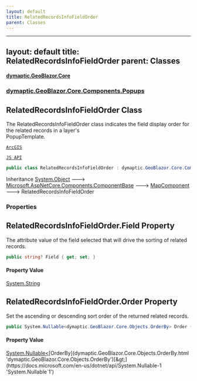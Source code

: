 ```yaml
---
layout: default
title: RelatedRecordsInfoFieldOrder
parent: Classes
---
```

---
layout: default
title: RelatedRecordsInfoFieldOrder
parent: Classes
---
#### [dymaptic.GeoBlazor.Core](index.html 'index')
### [dymaptic.GeoBlazor.Core.Components.Popups](index.html#dymaptic.GeoBlazor.Core.Components.Popups 'dymaptic.GeoBlazor.Core.Components.Popups')

## RelatedRecordsInfoFieldOrder Class

The RelatedRecordsInfoFieldOrder class indicates the field display order for the related records in a layer's  
PopupTemplate.  
<a target="_blank" href="https://developers.arcgis.com/javascript/latest/api-reference/esri-popup-support-RelatedRecordsInfoFieldOrder.html">  
    ArcGIS  
    JS API  
</a>

```csharp
public class RelatedRecordsInfoFieldOrder : dymaptic.GeoBlazor.Core.Components.MapComponent
```

Inheritance [System.Object](https://docs.microsoft.com/en-us/dotnet/api/System.Object 'System.Object') &#129106; [Microsoft.AspNetCore.Components.ComponentBase](https://docs.microsoft.com/en-us/dotnet/api/Microsoft.AspNetCore.Components.ComponentBase 'Microsoft.AspNetCore.Components.ComponentBase') &#129106; [MapComponent](dymaptic.GeoBlazor.Core.Components.MapComponent.html 'dymaptic.GeoBlazor.Core.Components.MapComponent') &#129106; RelatedRecordsInfoFieldOrder
### Properties

<a name='dymaptic.GeoBlazor.Core.Components.Popups.RelatedRecordsInfoFieldOrder.Field'></a>

## RelatedRecordsInfoFieldOrder.Field Property

The attribute value of the field selected that will drive the sorting of related records.

```csharp
public string? Field { get; set; }
```

#### Property Value
[System.String](https://docs.microsoft.com/en-us/dotnet/api/System.String 'System.String')

<a name='dymaptic.GeoBlazor.Core.Components.Popups.RelatedRecordsInfoFieldOrder.Order'></a>

## RelatedRecordsInfoFieldOrder.Order Property

Set the ascending or descending sort order of the returned related records.

```csharp
public System.Nullable<dymaptic.GeoBlazor.Core.Objects.OrderBy> Order { get; set; }
```

#### Property Value
[System.Nullable&lt;](https://docs.microsoft.com/en-us/dotnet/api/System.Nullable-1 'System.Nullable`1')[OrderBy](dymaptic.GeoBlazor.Core.Objects.OrderBy.html 'dymaptic.GeoBlazor.Core.Objects.OrderBy')[&gt;](https://docs.microsoft.com/en-us/dotnet/api/System.Nullable-1 'System.Nullable`1')

